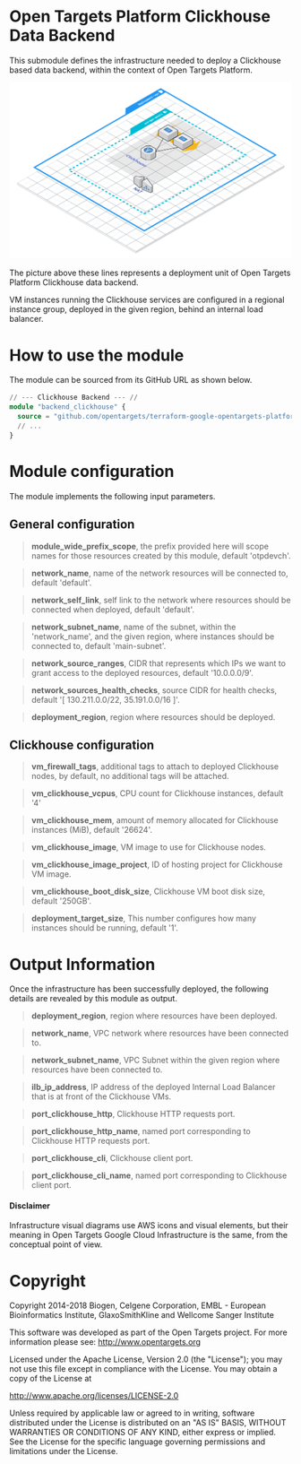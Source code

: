 # Open Targets Platform Clickhouse Data Backend
This submodule defines the infrastructure needed to deploy a Clickhouse based data backend, within the context of Open Targets Platform.

![Open Targets Platform Clickhouse, Deployment Unit](../../docs/img/open_targets_platform_clickhouse.png "Open Targets Platform Clickhouse, Deployment Unit")

The picture above these lines represents a deployment unit of Open Targets Platform Clickhouse data backend.

VM instances running the Clickhouse services are configured in a regional instance group, deployed in the given region, behind an internal load balancer.

# How to use the module
The module can be sourced from its GitHub URL as shown below.
```terraform
// --- Clickhouse Backend --- //
module "backend_clickhouse" {
  source = "github.com/opentargets/terraform-google-opentargets-platform//modules/clickhouse"
  // ...
}
```

# Module configuration
The module implements the following input parameters.

## General configuration
>**module_wide_prefix_scope**, the prefix provided here will scope names for those resources created by this module, default 'otpdevch'.

>**network_name**, name of the network resources will be connected to, default 'default'.

>**network_self_link**, self link to the network where resources should be connected when deployed, default 'default'.

>**network_subnet_name**, name of the subnet, within the 'network_name', and the given region, where instances should be connected to, default 'main-subnet'.

>**network_source_ranges**, CIDR that represents which IPs we want to grant access to the deployed resources, default '10.0.0.0/9'.

>**network_sources_health_checks**, source CIDR for health checks, default '[ 130.211.0.0/22, 35.191.0.0/16 ]'.

>**deployment_region**, region where resources should be deployed.


## Clickhouse configuration
>**vm_firewall_tags**, additional tags to attach to deployed Clickhouse nodes, by default, no additional tags will be attached.

>**vm_clickhouse_vcpus**, CPU count for Clickhouse instances, default '4'

>**vm_clickhouse_mem**, amount of memory allocated for Clickhouse instances (MiB), default '26624'.

>**vm_clickhouse_image**, VM image to use for Clickhouse nodes.

>**vm_clickhouse_image_project**, ID of hosting project for Clickhouse VM image.

>**vm_clickhouse_boot_disk_size**, Clickhouse VM boot disk size, default '250GB'.

>**deployment_target_size**, This number configures how many instances should be running, default '1'.

# Output Information
Once the infrastructure has been successfully deployed, the following details are revealed by this module as output.

>**deployment_region**, region where resources have been deployed.

>**network_name**, VPC network where resources have been connected to.

>**network_subnet_name**, VPC Subnet within the given region where resources have been connected to.

>**ilb_ip_address**, IP address of the deployed Internal Load Balancer that is at front of the Clickhouse VMs.

>**port_clickhouse_http**, Clickhouse HTTP requests port.

>**port_clickhouse_http_name**, named port corresponding to Clickhouse HTTP requests port.

>**port_clickhouse_cli**, Clickhouse client port.

>**port_clickhouse_cli_name**, named port corresponding to Clickhouse client port.

#### Disclaimer
Infrastructure visual diagrams use AWS icons and visual elements, but their meaning in Open Targets Google Cloud Infrastructure is the same, from the conceptual point of view.

# Copyright
Copyright 2014-2018 Biogen, Celgene Corporation, EMBL - European Bioinformatics Institute, GlaxoSmithKline and Wellcome Sanger Institute

This software was developed as part of the Open Targets project. For more information please see: http://www.opentargets.org

Licensed under the Apache License, Version 2.0 (the "License");
you may not use this file except in compliance with the License.
You may obtain a copy of the License at

   http://www.apache.org/licenses/LICENSE-2.0

Unless required by applicable law or agreed to in writing, software
distributed under the License is distributed on an "AS IS" BASIS,
WITHOUT WARRANTIES OR CONDITIONS OF ANY KIND, either express or implied.
See the License for the specific language governing permissions and
limitations under the License.